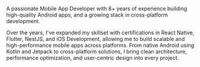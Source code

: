 A passionate Mobile App Developer with 8+ years of experience building high-quality Android apps, and a growing stack in cross-platform development.

Over the years, I've expanded my skillset with certifications in React Native, Flutter, NestJS, and iOS Development, allowing me to build scalable and high-performance mobile apps across platforms. From native Android using Kotlin and Jetpack to cross-platform solutions, I bring clean architecture, performance optimization, and user-centric design into every project.
